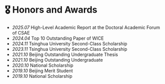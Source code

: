 # 🎖 Honors and Awards
- *2025.07* High-Level Academic Report at the Doctoral Academic Forum of CSAE
- *2024.04* Top 10 Outstanding Paper of WICE
- *2024.11* Tsinghua University Second-Class Scholarship
- *2023.11* Tsinghua University Second-Class Scholarship
- *2021.10* Beijing Outstanding Undergraduate Thesis
- *2021.10* Beijing Outstanding Undergraduate
- *2020.10* National Scholarship
- *2019.10* Beijing Merit Student
- *2019.10* National Scholarship

